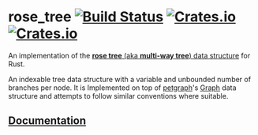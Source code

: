 # rose_tree [![Build Status](https://travis-ci.org/mitchmindtree/rose_tree-rs.svg?branch=master)](https://travis-ci.org/mitchmindtree/rose_tree-rs) [![Crates.io](https://img.shields.io/crates/v/rose_tree.svg)](https://crates.io/crates/rose_tree) [![Crates.io](https://img.shields.io/crates/l/rose_tree.svg)](https://github.com/mitchmindtree/rose_tree-rs/blob/master/LICENSE-MIT)

An implementation of the [**rose tree** (aka **multi-way tree**) data structure](https://en.wikipedia.org/wiki/Rose_tree) for Rust.

An indexable tree data structure with a variable and unbounded number of branches per node. It is Implemented on top of [petgraph](https://github.com/bluss/petulant-avenger-graphlibrary)'s [Graph](http://bluss.github.io/petulant-avenger-graphlibrary/doc/petgraph/graph/struct.Graph.html) data structure and attempts to follow similar conventions where suitable.

[Documentation](http://mitchmindtree.github.io/rose_tree-rs)
---------------
